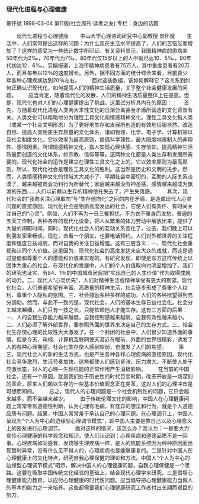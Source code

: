 ### 现代化进程与心理健康
景怀斌
1998-03-04
第11版(社会周刊·读者之友)
专栏：身边的话题

　　现代化进程与心理健康
　　中山大学心理咨询研究中心副教授  景怀斌
　　生活中，人们常常提出这样的问题：为什么现在生活水平提高了，人们的苦恼反而增加了？这样的感受为一些统计数字所印证。有关资料显示，我国精神病的患病率50年代为2‰，70年代为7‰，80年代仅15岁以上的人中就已达10．5‰，90年代初达12．6‰。另据报道，上海市精神病患者有75万人，其中重度患者有20万人，而且每年以12％的速度增长。另外，据不同方面的统计综合来看，目前青少年各种心理疾病达到20％左右。
　　面对这些数据，该如何解释它？这关系到如何正确认识现代化，如何提高人们的精神生活质量，关乎整个社会健康发展的问题。
　　应当肯定，随着现代化的发展，人们的精神生活质量整体上在提高。但是，现代化也对人们的心理健康提出了挑战。这里试分析其内在的原因：
　　首先，与随着现代化进程人类两大本性文化的日渐分离甚至矛盾所营造的文化背景有关。人类文化可以粗略地分为理性工具文化和情感精神文化。理性工具文化指人类（或某一个社会文明形态）为了更好地生存和发展所创造的有效地征服自然、改造自然、提高人类物质生存质量的文化体系，诸如物理、化学、电子学、计算机等以及社会制度文化，它以效率为最高原则，提倡科学理性，最大限度地限制人的非理性、感情因素。所谓情感精神文化，指人实现心理快感、生存信仰，提高精神生活质量而创造的文化体系，如宗教、信仰等等。这两种文化都是人类生存和发展所需要的。现代化社会的运作是建立在理性工具文化之上的，它以效率原则为最高原则。所以，现代化社会是理性工具文化的胜利。这当然是历史和文明的进步。然而，人类情感精神文化的领域大大减小了，早期社会中密切的、互助的人际关系淡漠了，越来越被商业功利行为所替代；家庭越来越没有神圣感，感情越来越成为飘渺的东西……人们以前赖以生存的精神依托失去了，产生失落感。
　　其次，现代社会的“我向关注心理取向”与“生存他向化”之间的内在矛盾，是造成现代人心灵问题的直接原因。现代化社会是物质高度发达的社会，它使人们有条件、有时间关注自己的“心灵”。例如，人们不再为一日三餐担忧，不为衣不暖身而发愁。普遍的五天工作制，各种各样的现代化设备，把人从繁重的体力劳动中解放出来，提供了大量的闲暇时间。同时，现代化社会人们的互动关系变化了，过去，我们晚上可以到朋友家里畅谈，现在，去看一个朋友，也要电话预约。人们对外部世界的关注程度和强度日益减弱，而对自我的关注日益增强。这有三层含义：一、现代化社会重视和认同个人价值。这是因为，现代化社会的高度发达来自大众的成就，而这是通过提倡和尊重个人的潜能和价值来实现的。有研究发现，即使是东方这样传统上以团体为重心的社会，在现代化的发展中，人们的个人价值取向也明显增加了。我们的研究也证实，有84．1％的中国城市居民把“实现自己的人生价值”作为取得成就的动力。二、现代人“心灵优先”，人们对精神生活或精神享受有更大的期望。现代化社会，人们普遍希望有丰富、高质量的精神生活，社会逐步形成了尊重个人权利、尊重个人隐私的氛围。三、社会鼓励多种多样的成功，人们的各种欲望得到充分调动。然而，与此不一致的是，现代社会，人们的基本生存日益社会化。社会分工越来越细，人们只有一技之长，只能依赖他人才能生存。这有三方面的后果：一、人的自我生存能力越来越低，自我控制感越来越弱，自我有效性越来越小。二、人们必须了解外部世界，要参照外面的世界来决定自己的生存方式。三、社会化生存使心理的比较性大大激发了。在一个封闭的社会中，人们很少知道外面的事情。但是今天，电视、计算机互联网使天涯近在眼前。外面的世界很精彩，诱发了人的各种心理期望。社会化生存使人感到软弱，也激发了人们的期望。
　　第三，现代社会人的新的生活方式，也是产生各种各样心理疾病的直接原因。现代化社会竞争激烈，生活节奏加快。这些都使人们感到紧张，压力增大，不断使人处于应激状态，对人的心理—生理机能的正常作用产生消极影响。
　　在当前的中国社会，还有一个原因，就是我们处于历史性的时代巨变时期，改革开放是一场深刻的革命，原来人们赖以生存的一些基本价值观念正在变革，这对人们的心理冲击是可想而知的。
　　总之，现代人的心理问题是一个社会机制性的问题，它只会越来越多，而不会越来越少。
　　由于传统伦理文化的影响，中国人在心理健康问题上常常带有道德性判断，认为心理有毛病，有怪异的想法和行为，就是个人道德品质有问题。结果，中国人常常羞于承认自己的心理问题。在心理调节上，中国人呈现为“个人为中心的边缘型心理调节模式”，即中国人主要是靠自己以及心理意义上的密友进行心理调节。
　　面对这样的情况，该怎么办？我认为：一是要大力宣传心理健康的科学观念和知识，使人们认识到：心理疾病和道德品质不是一回事，心理疾病如同感冒、发烧等生理疾病一样，是人的机能系统因为种种原因而出现暂时异常，没有什么见不得人的，心理疾病也是能够康复的。二是针对中国人在心理健康上的文化特点，研究自我心理保健的理论和方法。中国人“个人为中心的边缘型心理调节模式”昭示，解决中国人的心理健康问题，自我心理保健是一个思路。这要在吸取中国传统文化经验的基础上，结合现代心理学来研究。三是倡导心理健康能力教育，以应付心理健康的时代性问题。应当倡导把心理健康能力当做人的基本的能力之一来培养。这些都需要我们心理健康研究工作者付出长期而艰巨的努力。
